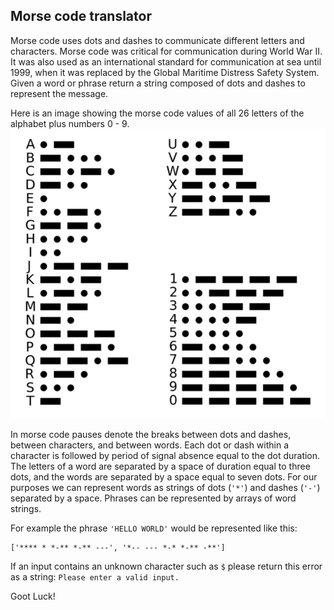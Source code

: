## Morse code translator

Morse code uses dots and dashes to communicate different letters and characters. Morse code was critical for communication during World War II. It was also used as an international standard for communication at sea until 1999, when it was replaced by the Global Maritime Distress Safety System. Given a word or phrase return a string composed of dots and dashes to represent the message. 

Here is an image showing the morse code values of all 26 letters of the alphabet plus numbers 0 - 9.
![Morse Chart](./morse-chart.webp)

In morse code pauses denote the breaks between dots and dashes, between characters, and between words. Each dot or dash within a character is followed by period of signal absence equal to the dot duration. The letters of a word are separated by a space of duration equal to three dots, and the words are separated by a space equal to seven dots. For our purposes we can represent words as strings of dots (`'*'`) and dashes (`'-'`) separated by a space. Phrases can be represented by arrays of word strings.

For example the phrase `'HELLO WORLD'` would be represented like this:
```
['**** * *-** *-** ---', '*-- --- *-* *-** -**']
```

If an input contains an unknown character such as `$` please return this error as a string: 
`Please enter a valid input.`

Goot Luck!